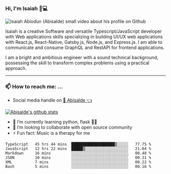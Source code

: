 ### Hi, I'm Isaiah 🌻💻

<img src="https://res.cloudinary.com/abisalde/image/upload/c_scale,h_311,w_816/v1616039512/Abisalde_github.gif" alt="Isaiah Abiodun (Abisalde) small video about his profile on Github">

Isaiah is a creative Software and versatile Typescript/JavaScript developer with Web applications skills specializing in building UI/UX web applications with React.js, React-Native, Gatsby.js, Node.js, and Express.js. I am able to communicate and consume GraphQL and RestAPI for frontend applications.

I am a bright and ambitious engineer with a sound technical background, possessing the skill to transform complex problems using a practical approach.
<hr>

### 📫 How to reach me: ...
- Social media handle on <a href="https://twitter.com/abisalde">🔔  Abisalde   👈</a>


[![Abisalde's github stats](https://github-readme-stats.vercel.app/api?username=abisalde)](https://github.com/abisalde/github-readme-stats)

- 🌱 I’m currently learning python, flask 👨‍💻️
- 👯 I’m looking to collaborate with open source community
- ⚡ Fun fact: Music is a therapy for me


<!--
**abisalde/Abisalde** is a ✨ _special_ ✨ repository because its `README.md` (this file) appears on your GitHub profile.

Here are some ideas to get you started:

- 🔭 I’m currently working on data engineering
- 🌱 I’m currently learning python
- 👯 I’m looking to collaborate with open source community
- 🤔 I’m looking for help with ...
- 💬 Ask me about ...
- 📫 How to reach me: ...
- 😄 Pronouns: ...
- ⚡ Fun fact: ...
-->

<!--START_SECTION:waka-->

```text
TypeScript   45 hrs 44 mins  ███████████████████▒░░░░░   77.75 %
JavaScript   12 hrs 22 mins  █████▒░░░░░░░░░░░░░░░░░░░   21.04 %
Markdown     16 mins         ░░░░░░░░░░░░░░░░░░░░░░░░░   00.48 %
JSON         10 mins         ░░░░░░░░░░░░░░░░░░░░░░░░░   00.31 %
XML          7 mins          ░░░░░░░░░░░░░░░░░░░░░░░░░   00.22 %
Bash         5 mins          ░░░░░░░░░░░░░░░░░░░░░░░░░   00.16 %
```

<!--END_SECTION:waka-->

